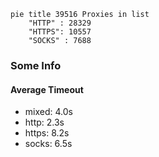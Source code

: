 
```mermaid
pie title 39516 Proxies in list
    "HTTP" : 28329
    "HTTPS": 10557
    "SOCKS" : 7688
```

### Some Info
#### Average Timeout

- mixed: 4.0s
- http: 2.3s
- https: 8.2s
- socks: 6.5s